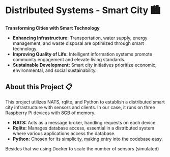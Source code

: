 # Distributed Systems - Smart City 🏙️

**Transforming Cities with Smart Technology**

- **Enhancing Infrastructure:** Transportation, water supply, energy management, and waste disposal are optimized through smart technology.
- **Improving Quality of Life:** Intelligent information systems promote community engagement and elevate living standards.
- **Sustainable Development:** Smart city initiatives prioritize economic, environmental, and social sustainability.

## About this Project 📋

This project utilizes NATS, rqlite, and Python to establish a distributed smart city infrastructure with sensors and clients. In our case, it runs on three Raspberry Pi devices with 8GB of memory.

- **NATS:** Acts as a message broker, handling requests on each device.
- **Rqlite:** Manages database access, essential in a distributed system where various applications access the database.
- **Python:** Chosen for its simplicity, making entry into the codebase easy.

Besides that we using Docker to scale the number of sensors (simulated)
